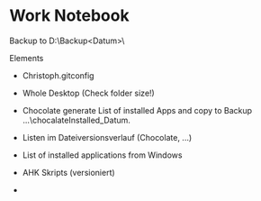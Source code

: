 Work Notebook
=============

Backup to D:\Backup\<Datum>\


Elements
- Christoph\.gitconfig
- Whole Desktop (Check folder size!)
- Chocolate generate List of installed Apps and copy to Backup ...\chocalateInstalled_Datum.
- Listen im Dateiversionsverlauf (Chocolate, ...)
- List of installed applications from Windows
- AHK Skripts (versioniert)

-